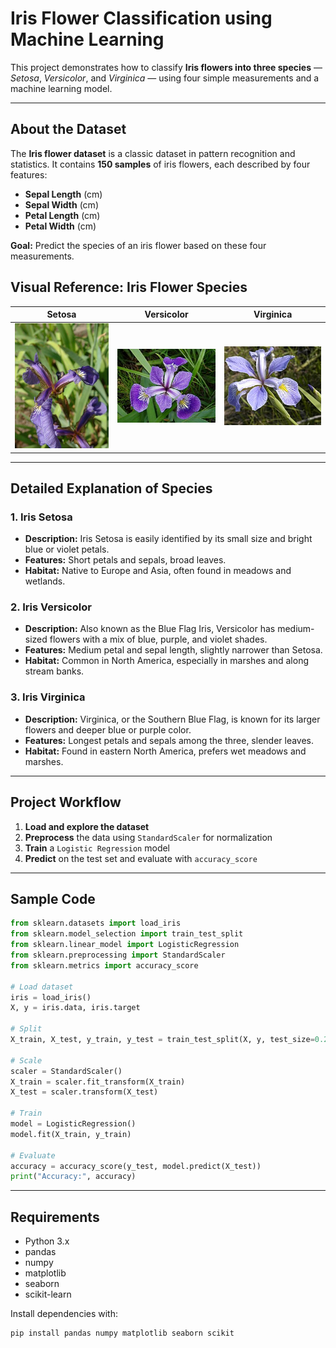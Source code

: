 # Iris Flower Classification using Machine Learning

This project demonstrates how to classify **Iris flowers into three species** — *Setosa*, *Versicolor*, and *Virginica* — using four simple measurements and a machine learning model.

---

## About the Dataset

The **Iris flower dataset** is a classic dataset in pattern recognition and statistics. It contains **150 samples** of iris flowers, each described by four features:

- **Sepal Length** (cm)
- **Sepal Width** (cm)
- **Petal Length** (cm)
- **Petal Width** (cm)

**Goal:** Predict the species of an iris flower based on these four measurements.



## Visual Reference: Iris Flower Species

| Setosa | Versicolor | Virginica |
|--------|------------|-----------|
| <img src="images/iris_setosha.jpg" width="200"/> | <img src="images/Iris_versicolor_3.jpg" width="200"/> | <img src="images/Iris_virginica.jpg" width="200"/> |


---

## Detailed Explanation of Species

### 1. Iris Setosa
- **Description:** Iris Setosa is easily identified by its small size and bright blue or violet petals.
- **Features:** Short petals and sepals, broad leaves.
- **Habitat:** Native to Europe and Asia, often found in meadows and wetlands.

### 2. Iris Versicolor
- **Description:** Also known as the Blue Flag Iris, Versicolor has medium-sized flowers with a mix of blue, purple, and violet shades.
- **Features:** Medium petal and sepal length, slightly narrower than Setosa.
- **Habitat:** Common in North America, especially in marshes and along stream banks.

### 3. Iris Virginica
- **Description:** Virginica, or the Southern Blue Flag, is known for its larger flowers and deeper blue or purple color.
- **Features:** Longest petals and sepals among the three, slender leaves.
- **Habitat:** Found in eastern North America, prefers wet meadows and marshes.

---

## Project Workflow

1. **Load and explore the dataset**
2. **Preprocess** the data using `StandardScaler` for normalization
3. **Train** a `Logistic Regression` model
4. **Predict** on the test set and evaluate with `accuracy_score`

---

## Sample Code

```python
from sklearn.datasets import load_iris
from sklearn.model_selection import train_test_split
from sklearn.linear_model import LogisticRegression
from sklearn.preprocessing import StandardScaler
from sklearn.metrics import accuracy_score

# Load dataset
iris = load_iris()
X, y = iris.data, iris.target

# Split
X_train, X_test, y_train, y_test = train_test_split(X, y, test_size=0.2, random_state=42)

# Scale
scaler = StandardScaler()
X_train = scaler.fit_transform(X_train)
X_test = scaler.transform(X_test)

# Train
model = LogisticRegression()
model.fit(X_train, y_train)

# Evaluate
accuracy = accuracy_score(y_test, model.predict(X_test))
print("Accuracy:", accuracy)
```

---

## Requirements

- Python 3.x
- pandas
- numpy
- matplotlib
- seaborn
- scikit-learn

Install dependencies with:
```sh
pip install pandas numpy matplotlib seaborn scikit